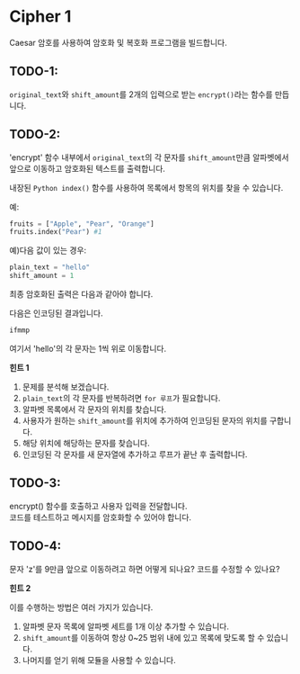 # Cipher 1

Caesar 암호를 사용하여 암호화 및 복호화 프로그램을 빌드합니다.

## TODO-1:
`original_text`와 `shift_amount`를 2개의 입력으로 받는 `encrypt()`라는 함수를 만듭니다.

## TODO-2:
'encrypt' 함수 내부에서 `original_text`의 각 문자를 `shift_amount`만큼 알파벳에서 앞으로 이동하고 암호화된 텍스트를 출력합니다.

내장된 `Python index()` 함수를 사용하여 목록에서 항목의 위치를 ​​찾을 수 있습니다.

예:
```py
fruits = ["Apple", "Pear", "Orange"]
fruits.index("Pear") #1
```

예)다음 값이 있는 경우:

```py
plain_text = "hello"
shift_amount = 1
```

최종 암호화된 출력은 다음과 같아야 합니다.

다음은 인코딩된 결과입니다.
```py
ifmmp
```

여기서 'hello'의 각 문자는 1씩 위로 이동합니다.

**힌트 1**

1. 문제를 분석해 보겠습니다. 
2. `plain_text`의 각 문자를 반복하려면 `for 루프`가 필요합니다.
3. 알파벳 목록에서 각 문자의 위치를 ​​찾습니다. 
4. 사용자가 원하는 `shift_amount`를 위치에 추가하여 인코딩된 문자의 위치를 ​​구합니다. 
5. 해당 위치에 해당하는 문자를 찾습니다. 
6. 인코딩된 각 문자를 새 문자열에 추가하고 루프가 끝난 후 출력합니다.


## TODO-3:
encrypt() 함수를 호출하고 사용자 입력을 전달합니다. <br>
코드를 테스트하고 메시지를 암호화할 수 있어야 합니다.

## TODO-4:
문자 'z'를 9만큼 앞으로 이동하려고 하면 어떻게 되나요? 코드를 수정할 수 있나요?

**힌트 2**

이를 수행하는 방법은 여러 가지가 있습니다.<br>
1. 알파벳 문자 목록에 알파벳 세트를 1개 이상 추가할 수 있습니다.
2. `shift_amount`를 이동하여 항상 0~25 범위 내에 있고 목록에 맞도록 할 수 있습니다.
3. 나머지를 얻기 위해 모듈을 사용할 수 있습니다.
